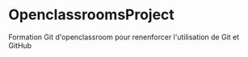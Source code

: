 # OpenclassroomsProject
Formation Git d'openclassroom pour renenforcer l'utilisation de Git et GitHub
